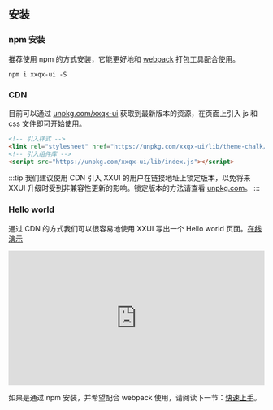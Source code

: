 ## 安装

### npm 安装

推荐使用 npm 的方式安装，它能更好地和 [webpack](https://webpack.js.org/) 打包工具配合使用。

```shell
npm i xxqx-ui -S
```

### CDN

目前可以通过 [unpkg.com/xxqx-ui](https://unpkg.com/xxqx-ui/) 获取到最新版本的资源，在页面上引入 js 和 css 文件即可开始使用。

```html
<!-- 引入样式 -->
<link rel="stylesheet" href="https://unpkg.com/xxqx-ui/lib/theme-chalk/index.css">
<!-- 引入组件库 -->
<script src="https://unpkg.com/xxqx-ui/lib/index.js"></script>
```

:::tip
我们建议使用 CDN 引入 XXUI 的用户在链接地址上锁定版本，以免将来 XXUI 升级时受到非兼容性更新的影响。锁定版本的方法请查看 [unpkg.com](https://unpkg.com)。
:::

### Hello world

通过 CDN 的方式我们可以很容易地使用 XXUI 写出一个 Hello world 页面。[在线演示](https://codepen.io/xxqx-ui/pen/ExQGBKb)

<iframe height="265" style="width: 100%;" scrolling="no" title="XXUI demo" src="https://codepen.io/xxqx-ui/embed/ExQGBKb/?theme-id=light" frameborder="no" allowtransparency="true" allowfullscreen="true">
  See the Pen <a href='https://codepen.io/xxqx-ui/pen/ExQGBKb/'>XXUI demo</a> by hetech
  (<a href='https://codepen.io/bofeng'>@bofeng</a>) on <a href='https://codepen.io'>CodePen</a>.
</iframe>

如果是通过 npm 安装，并希望配合 webpack 使用，请阅读下一节：[快速上手](/#/component/quickstart)。
